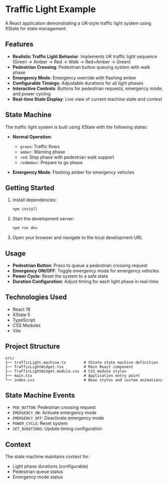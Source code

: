 # Traffic Light Example

A React application demonstrating a UK-style traffic light system using XState for state management.

## Features

- **Realistic Traffic Light Behavior**: Implements UK traffic light sequence (Green → Amber → Red → Walk → Red+Amber → Green)
- **Pedestrian Crossing**: Pedestrian button queuing system with walk phase
- **Emergency Mode**: Emergency override with flashing amber
- **Configurable Timings**: Adjustable durations for all light phases
- **Interactive Controls**: Buttons for pedestrian requests, emergency mode, and power cycling
- **Real-time State Display**: Live view of current machine state and context

## State Machine

The traffic light system is built using XState with the following states:

- **Normal Operation**:
  - `green`: Traffic flows
  - `amber`: Warning phase
  - `red`: Stop phase with pedestrian walk support
  - `redAmber`: Prepare to go phase

- **Emergency Mode**: Flashing amber for emergency vehicles

## Getting Started

1. Install dependencies:

   ```bash
   npm install
   ```

2. Start the development server:

   ```bash
   npm run dev
   ```

3. Open your browser and navigate to the local development URL

## Usage

- **Pedestrian Button**: Press to queue a pedestrian crossing request
- **Emergency ON/OFF**: Toggle emergency mode for emergency vehicles
- **Power Cycle**: Reset the system to a safe state
- **Duration Configuration**: Adjust timing for each light phase in real-time

## Technologies Used

- React 18
- XState 5
- TypeScript
- CSS Modules
- Vite

## Project Structure

```
src/
├── trafficLight.machine.ts        # XState state machine definition
├── TrafficLightWidget.tsx         # Main React component
├── TrafficLightWidget.module.css  # CSS module styles
├── main.tsx                       # Application entry point
└── index.css                      # Base styles and custom animations
```

## State Machine Events

- `PED_BUTTON`: Pedestrian crossing request
- `EMERGENCY_ON`: Activate emergency mode
- `EMERGENCY_OFF`: Deactivate emergency mode
- `POWER_CYCLE`: Reset system
- `SET_DURATIONS`: Update timing configuration

## Context

The state machine maintains context for:

- Light phase durations (configurable)
- Pedestrian queue status
- Emergency mode status
